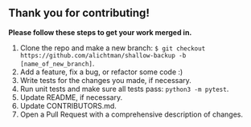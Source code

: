 ## Thank you for contributing!

**Please follow these steps to get your work merged in.**

1. Clone the repo and make a new branch: `$ git checkout https://github.com/alichtman/shallow-backup -b [name_of_new_branch]`.
2. Add a feature, fix a bug, or refactor some code :)
3. Write tests for the changes you made, if necessary.
3. Run unit tests and make sure all tests pass: `python3 -m pytest`.
4. Update README, if necessary.
5. Update CONTRIBUTORS.md.
6. Open a Pull Request with a comprehensive description of changes.
